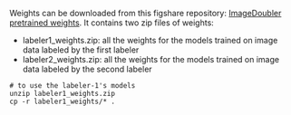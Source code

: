 
Weights can be downloaded from this figshare repository: [ImageDoubler pretrained weights](https://doi.org/10.6084/m9.figshare.27606801.v1). It contains two zip files of weights:  
* labeler1_weights.zip: all the weights for the models trained on image data labeled by the first labeler
* labeler2_weights.zip: all the weights for the models trained on image data labeled by the second labeler

```
# to use the labeler-1's models
unzip labeler1_weights.zip
cp -r labeler1_weights/* .
```
